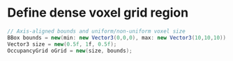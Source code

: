 # Define dense voxel grid region
```csharp
// Axis-aligned bounds and uniform/non-uniform voxel size
BBox bounds = new(min: new Vector3(0,0,0), max: new Vector3(10,10,10));
Vector3 size = new(0.5f, 1f, 0.5f);
OccupancyGrid oGrid = new(size, bounds);
```